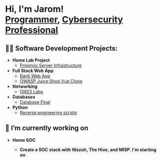 <h1>Hi, I'm Jarom! <br/><a href="https://github.com/jaromtia">Programmer</a>, <a href="https://www.linkedin.com/in/jarom-ti-a-7848281b2">Cybersecurity Professional</a></h1>

<h2>👨‍💻 Software Development Projects:</h2>

- <b>Home Lab Project</b>
  - [Proxmox Server Infrastructure]()
- <b>Full Stack Web App</b>
  - [Bank Web App](https://github.com/jaromtia/banking-app) 
  - [OWASP Juice Shop Vue Clone](https://github.com/jaromtia/Lab-6-source-vuln-website)
- <b>Networking</b>
  - [GNS3 Labs](https://github.com/BYU-ITC-247)
- <b>Databases</b>
  - [Database Final](https://github.com/Kedrics/BaaS)
- <b>Python</b>
  - [Reverse engineering scripts](https://github.com/jaromtia/Python-Malware-Analysis)

<h2> 🔭 I’m currently working on </h2>

- <b>Home SOC<b>
    - Create a SOC stack with Wazuh, The Hive, and MISP. I'm starting on 

